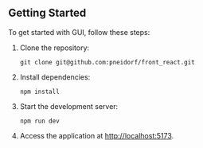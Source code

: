 ## Getting Started

To get started with GUI, follow these steps:

1. Clone the repository:

   ```
   git clone git@github.com:pneidorf/front_react.git
   ```

2. Install dependencies:

   ```
   npm install
   ```

3. Start the development server:

   ```
   npm run dev
   ```

4. Access the application at [http://localhost:5173](http://localhost:5173).
